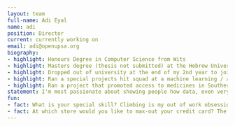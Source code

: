 ```yaml
---
layout: team
full-name: Adi Eyal
name: adi
position: Director
current: currently working on
email: adi@openupsa.org
biography:
- highlight: Honours Degree in Computer Science from Wits
- highlight: Masters degree (thesis not submitted) at the Hebrew University at the Hebrew University in Jerusalem
- highlight: Dropped out of university at the end of my 2nd year to join a start-up during the early stages of the dot com boom
- highlight: Ran a special projects hit squad at a machine learning / artificial intelligence company
- highlight: Ran a project that promoted access to medicines in Southern Africa through information transparency
statement: I'm most passionate about showing people how data, even very boring data, gives a really interesting and informative view of society. My professional bio speaks about working for the 'data dark side', where I worked commercially extracting information from the internet to help the marketing companies sell the usual evil stuff. Then I realised that I have the skills to do much more valuable work. The first project was access to medicines in Northern Africa, and what grew out of there was seeing that data is a very powerful tool, much more so than people realise. As an organisation, I believe that OpenUp is testing boundaries. We are the first ones in this space, and we don't know how things are done, but we are challenging ourselves and challenging the world to do things that no one else has done before.
fun:
- fact: What is your special skill? Climbing is my out of work obsession. 
- fact: At which store would you like to max-out your credit card? The R1 store - imagine how much of everything I could get. 
---
```


